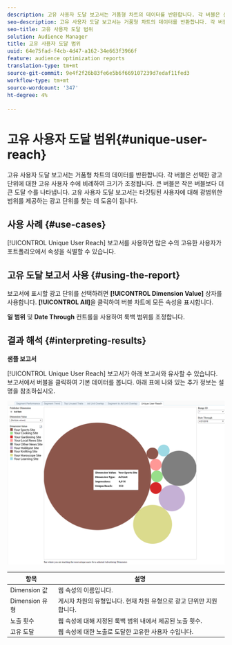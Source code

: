 ```yaml
---
description: 고유 사용자 도달 보고서는 거품형 차트의 데이터를 반환합니다. 각 버블은 선택한 광고 단위에 대한 고유 사용자 수에 비례하여 크기가 조정됩니다. 큰 버블은 작은 버블보다 더 큰 도달 수를 나타냅니다. 고유 사용자 도달 보고서는 타깃팅된 사용자에 대해 광범위한 범위를 제공하는 광고 단위를 찾는 데 도움이 됩니다.
seo-description: 고유 사용자 도달 보고서는 거품형 차트의 데이터를 반환합니다. 각 버블은 선택한 광고 단위에 대한 고유 사용자 수에 비례하여 크기가 조정됩니다. 큰 버블은 작은 버블보다 더 큰 도달 수를 나타냅니다. 고유 사용자 도달 보고서는 타깃팅된 사용자에 대해 광범위한 범위를 제공하는 광고 단위를 찾는 데 도움이 됩니다.
seo-title: 고유 사용자 도달 범위
solution: Audience Manager
title: 고유 사용자 도달 범위
uuid: 64e75fad-f4cb-4d47-a162-34e663f3966f
feature: audience optimization reports
translation-type: tm+mt
source-git-commit: 9e4f2f26b83fe6e5b6f669107239d7edaf11fed3
workflow-type: tm+mt
source-wordcount: '347'
ht-degree: 4%

---
```



# 고유 사용자 도달 범위{#unique-user-reach}

고유 사용자 도달 보고서는 거품형 차트의 데이터를 반환합니다. 각 버블은 선택한 광고 단위에 대한 고유 사용자 수에 비례하여 크기가 조정됩니다. 큰 버블은 작은 버블보다 더 큰 도달 수를 나타냅니다. 고유 사용자 도달 보고서는 타깃팅된 사용자에 대해 광범위한 범위를 제공하는 광고 단위를 찾는 데 도움이 됩니다.

## 사용 사례 {#use-cases}

[!UICONTROL Unique User Reach] 보고서를 사용하면 많은 수의 고유한 사용자가 포트폴리오에서 속성을 식별할 수 있습니다.

## 고유 도달 보고서 사용 {#using-the-report}

보고서에 표시할 광고 단위를 선택하려면 **[!UICONTROL Dimension Value]** 상자를 사용합니다. **[!UICONTROL All]**&#x200B;을 클릭하여 버블 차트에 모든 속성을 표시합니다.

**일 범위** 및 **Date Through** 컨트롤을 사용하여 룩백 범위를 조정합니다.

## 결과 해석 {#interpreting-results}

**샘플 보고서**

[!UICONTROL Unique User Reach] 보고서가 아래 보고서와 유사할 수 있습니다. 보고서에서 버블을 클릭하여 기본 데이터를 봅니다. 아래 표에 나와 있는 추가 정보는 설명을 참조하십시오.

![](assets/publisher_unique_user_reach.png)

| 항목 | 설명 |
|--- |--- |
| Dimension 값 | 웹 속성의 이름입니다. |
| Dimension 유형 | 게시자 차원의 유형입니다. 현재 차원 유형으로 광고 단위만 지원합니다. |
| 노출 횟수 | 웹 속성에 대해 지정된 룩백 범위 내에서 제공된 노출 횟수. |
| 고유 도달 | 웹 속성에 대한 노출로 도달한 고유한 사용자 수입니다. |